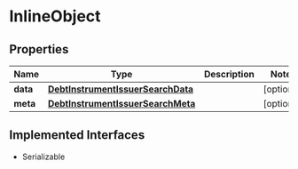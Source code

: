 

# InlineObject


## Properties

Name | Type | Description | Notes
------------ | ------------- | ------------- | -------------
**data** | [**DebtInstrumentIssuerSearchData**](DebtInstrumentIssuerSearchData.md) |  |  [optional]
**meta** | [**DebtInstrumentIssuerSearchMeta**](DebtInstrumentIssuerSearchMeta.md) |  |  [optional]


## Implemented Interfaces

* Serializable


